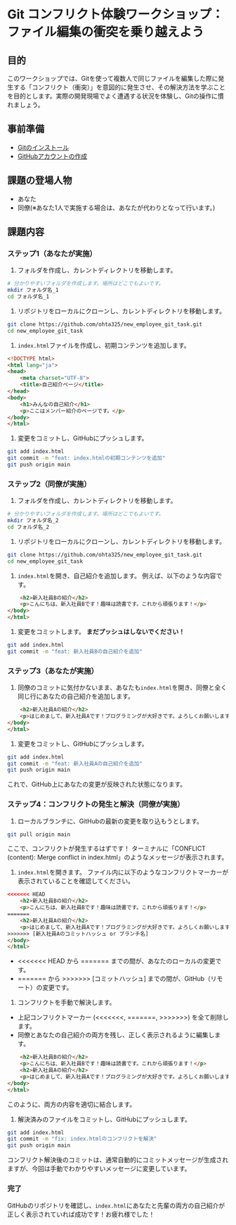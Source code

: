 # Git コンフリクト体験ワークショップ：ファイル編集の衝突を乗り越えよう

## 目的

このワークショップでは、Gitを使って複数人で同じファイルを編集した際に発生する「コンフリクト（衝突）」を意図的に発生させ、その解決方法を学ぶことを目的とします。実際の開発現場でよく遭遇する状況を体験し、Gitの操作に慣れましょう。

## 事前準備

- [Gitのインストール](https://git-scm.com/downloads/win)
- [GitHubアカウントの作成](https://github.com/signup)

## 課題の登場人物

- あなた
- 同僚(※あなた1人で実施する場合は、あなたが代わりとなって行います。)

## 課題内容

### ステップ1（あなたが実施）

1. フォルダを作成し、カレントディレクトリを移動します。

```bash
# 分かりやすいフォルダを作成します。場所はどこでもよいです。
mkdir フォルダ名_1
cd フォルダ名_1
```

1. リポジトリをローカルにクローンし、カレントディレクトリを移動します。

```bash
git clone https://github.com/ohta325/new_employee_git_task.git
cd new_employee_git_task
```

1. `index.html`ファイルを作成し、初期コンテンツを追加します。

```html
<!DOCTYPE html>
<html lang="ja">
<head>
    <meta charset="UTF-8">
    <title>自己紹介ページ</title>
</head>
<body>
    <h1>みんなの自己紹介</h1>
    <p>ここはメンバー紹介のページです。</p>
</body>
</html>
```

1. 変更をコミットし、GitHubにプッシュします。

```bash
git add index.html
git commit -m "feat: index.htmlの初期コンテンツを追加"
git push origin main
```

### ステップ2（同僚が実施）

1. フォルダを作成し、カレントディレクトリを移動します。

```bash
# 分かりやすいフォルダを作成します。場所はどこでもよいです。
mkdir フォルダ名_2
cd フォルダ名_2
```

1. リポジトリをローカルにクローンし、カレントディレクトリを移動します。

```bash
git clone https://github.com/ohta325/new_employee_git_task.git
cd new_employee_git_task
```

1. `index.html`を開き、自己紹介を追加します。 例えば、以下のような内容です。

```html
    <h2>新入社員Bの紹介</h2>
    <p>こんにちは、新入社員Bです！趣味は読書です。これから頑張ります！</p>
</body>
</html>
```

1. 変更をコミットします。 **まだプッシュはしないでください！**

```bash
git add index.html
git commit -m "feat: 新入社員Bの自己紹介を追加"
```

### ステップ3（あなたが実施）

1. 同僚のコミットに気付かないまま、あなたも`index.html`を開き、同僚と全く同じ行にあなたの自己紹介を追加します。

```html
    <h2>新入社員Aの紹介</h2>
    <p>はじめまして、新入社員Aです！プログラミングが大好きです。よろしくお願いします！</p>
</body>
</html>
```

1. 変更をコミットし、GitHubにプッシュします。

```bash
git add index.html
git commit -m "feat: 新入社員Aの自己紹介を追加"
git push origin main
```

これで、GitHub上にあなたの変更が反映された状態になります。

### ステップ4：コンフリクトの発生と解決（同僚が実施）

1. ローカルブランチに、GitHubの最新の変更を取り込もうとします。

```bash
git pull origin main
```

ここで、コンフリクトが発生するはずです！ ターミナルに「CONFLICT (content): Merge conflict in index.html」のようなメッセージが表示されます。

1. `index.html`を開きます。 ファイル内に以下のようなコンフリクトマーカーが表示されていることを確認してください。

```html
<<<<<<< HEAD
    <h2>新入社員Bの紹介</h2>
    <p>こんにちは、新入社員Bです！趣味は読書です。これから頑張ります！</p>
=======
    <h2>新入社員Aの紹介</h2>
    <p>はじめまして、新入社員Aです！プログラミングが大好きです。よろしくお願いします！</p>
>>>>>>> [新入社員Aのコミットハッシュ or ブランチ名]
</body>
</html>
```

- <<<<<<< HEAD から ======= までの間が、あなたのローカルの変更です。
- ======= から >>>>>>> [コミットハッシュ] までの間が、GitHub（リモート）の変更です。

1. コンフリクトを手動で解決します。

- 上記コンフリクトマーカー (<<<<<<<, =======, >>>>>>>) を全て削除します。
- 同僚とあなたの自己紹介の両方を残し、正しく表示されるように編集します。

```html
    <h2>新入社員Bの紹介</h2>
    <p>こんにちは、新入社員Bです！趣味は読書です。これから頑張ります！</p>
    <h2>新入社員Aの紹介</h2>
    <p>はじめまして、新入社員Aです！プログラミングが大好きです。よろしくお願いします！</p>
</body>
</html>
```

このように、両方の内容を適切に結合します。

1. 解決済みのファイルをコミットし、GitHubにプッシュします。

```bash
git add index.html
git commit -m "fix: index.htmlのコンフリクトを解決"
git push origin main
```

コンフリクト解決後のコミットは、通常自動的にコミットメッセージが生成されますが、今回は手動でわかりやすいメッセージに変更しています。

### 完了

GitHubのリポジトリを確認し、`index.html`にあなたと先輩の両方の自己紹介が正しく表示されていれば成功です！お疲れ様でした！
